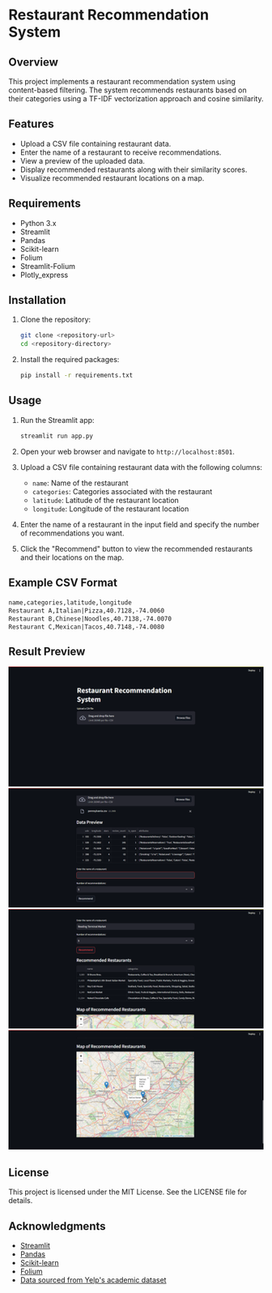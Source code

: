 # Restaurant Recommendation System

## Overview
This project implements a restaurant recommendation system using content-based filtering. The system recommends restaurants based on their categories using a TF-IDF vectorization approach and cosine similarity.

## Features
- Upload a CSV file containing restaurant data.
- Enter the name of a restaurant to receive recommendations.
- View a preview of the uploaded data.
- Display recommended restaurants along with their similarity scores.
- Visualize recommended restaurant locations on a map.

## Requirements
- Python 3.x
- Streamlit
- Pandas
- Scikit-learn
- Folium
- Streamlit-Folium
- Plotly_express

## Installation
1. Clone the repository:
   ```bash
   git clone <repository-url>
   cd <repository-directory>
   ```

2. Install the required packages:
   ```bash
   pip install -r requirements.txt
   ```

## Usage
1. Run the Streamlit app:
   ```bash
   streamlit run app.py
   ```

2. Open your web browser and navigate to `http://localhost:8501`.

3. Upload a CSV file containing restaurant data with the following columns:
   - `name`: Name of the restaurant
   - `categories`: Categories associated with the restaurant
   - `latitude`: Latitude of the restaurant location
   - `longitude`: Longitude of the restaurant location

4. Enter the name of a restaurant in the input field and specify the number of recommendations you want.

5. Click the "Recommend" button to view the recommended restaurants and their locations on the map.

## Example CSV Format
```csv
name,categories,latitude,longitude
Restaurant A,Italian|Pizza,40.7128,-74.0060
Restaurant B,Chinese|Noodles,40.7138,-74.0070
Restaurant C,Mexican|Tacos,40.7148,-74.0080
```
## Result Preview
![Home](images/1.png)
![Upload CSV](images/2.png)
![Recommended Restaurant](images/3.png)
![Map](images/4.png)

## License
This project is licensed under the MIT License. See the LICENSE file for details.

## Acknowledgments
- [Streamlit](https://streamlit.io/)
- [Pandas](https://pandas.pydata.org/)
- [Scikit-learn](https://scikit-learn.org/)
- [Folium](https://python-visualization.github.io/folium/)
- [Data sourced from Yelp's academic dataset](https://www.kaggle.com/datasets/yelp-dataset/yelp-dataset?resource=download)
